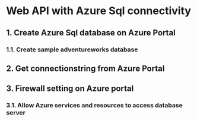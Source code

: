 # Web API with Azure Sql connectivity

## 1. Create Azure Sql database on Azure Portal

### 1.1. Create sample adventureworks database

## 2. Get connectionstring from Azure Portal

## 3. Firewall setting on Azure portal

### 3.1. Allow Azure services and resources to access database server
